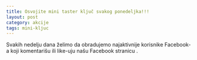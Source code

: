 ```yaml
---
title: Osvojite mini taster ključ svakog ponedeljka!!!
layout: post
category: akcije
tags: mini-kljuc
---
```


Svakih nedelju dana želimo da obradujemo najaktivnije korisnike Facebook-a koji komentarišu ili like-uju našu Facebook stranicu .


